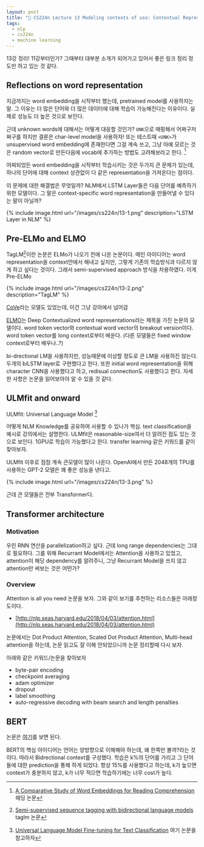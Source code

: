 ```yaml
---
layout: post
title: "📕 CS224n Lecture 13 Modeling contexts of use: Contextual Representations and Pretraining"
tags:
  - nlp
  - cs224n
  - machine learning
---
```


13강 정리! 11강부터인가? 그때부터 대부분 소개가 되어가고 있어서 좋은 링크 정리 정도만 하고 있는 것 같다.

## Reflections on word representation

지금까지는 word embedding을 시작부터 했는데, pretrained model를 사용하자는 말. 그 이유는 더 많은 단어와 더 많은 데이터에 대해 학습이 가능해진다는 이유이다. 실제로 성능도 더 높은 것으로 보인다.

근데 unknown words에 대해서는 어떻게 대응할 것인가? `UNK`으로 매핑해서 어쩌구저쩌구를 하지만 결론은 char-level model을 사용하자! 또는 테스트때 `<UNK>`가 unsupervised word embedding에 존재한다면 그걸 계속 쓰고, 그냥 아예 모르는 것은 random vector로 만든다음에 vocab에 추가하는 방법도 고려해보라고 한다. [^Dhingra2017]

[^Dhingra2017]: [A Comparative Study of Word Embeddings for Reading Comprehension](https://arxiv.org/abs/1703.00993) 헤딩 논문

어찌되었든 word embedding을 시작부터 학습시키는 것은 두가지 큰 문제가 있는데, 하나의 단어에 대해 context 상관없이 다 같은 representation을 가져온다는 점이다.

이 문제에 대한 해결법은 무엇일까? NLM에서 LSTM Layer들은 다음 단어를 예측하기 위한 모델이다. 그 말은 context-specific word representation을 만들어낼 수 있다는 말이 아닐까?

{% include image.html url="/images/cs224n/13-1.png" description="LSTM Layer in NLM" %}

## Pre-ELMo and ELMO

TagLM[^TagLM]이란 논문은 ELMo가 나오기 전에 나온 논문이다. 메인 아이디어는 word representation을 context안에서 해내고 싶지만, 그렇게 기존의 학습방식과 다르지 않게 하고 싶다는 것이다. 그래서 semi-supervised approach 방식을 차용하였다. 이게 Pre-ELMo

[^TagLM]: [Semi-supervised sequence tagging with bidirectional language models](https://arxiv.org/abs/1705.00108) taglm 논문

{% include image.html url="/images/cs224n/13-2.png" description="TagLM" %}

[CoVe](https://arxiv.org/pdf/1708.00107.pdf)라는 모델도 있었는데, 이건 그냥 강의에서 넘어감

[ELMO](https://arxiv.org/abs/1802.05365)는 Deep Contextualized word representations라는 제목을 가진 논문의 모델이다. word token vector와 contextual word vector의 breakout version이다. word token vector를 long context로부터 배운다. (다른 모델들은 fixed window context로부터 배우나..?)

bi-drectional LM을 사용하지만, 성능때문에 이상할 정도로 큰 LM을 사용하진 않는다. 두개의 biLSTM layer로 구현했다고 한다. 또한 initial word representation을 위해 character CNN을 사용했다고 하고, redisual connection도 사용했다고 한다. 자세한 사항은 논문을 읽어보아야 알 수 있을 것 같다.

## ULMfit and onward

ULMfit: Universal Language Model [^ULM]

어떻게 NLM Knowledge를 공유하여 사용할 수 있나가 핵심. text classification을 예시로 강의에서는 설명한다. ULMfit은 reasonable-size여서 더 알려진 점도 있는 것으로 보인다. 1GPU로 학습이 가능했다고 한다. transfer learning 같은 키워드를 같이 찾아보자.

[^ULM]: [Universal Language Model Fine-tuning for Text Classification](https://arxiv.org/abs/1801.06146) 여기 논문을 참고하자

ULMfit 이후로 점점 계속 큰모델이 많이 나온다. OpenAI에서 만든 2048개의 TPU를 사용하는 GPT-2 모델은 꽤 좋은 성능을 낸다고.

{% include image.html url="/images/cs224n/13-3.png" %}

근데 큰 모델들은 전부 Transformer다.

## Transformer architecture

### Motivation

우린 RNN 연산을 parallelization하고 싶다. 근데 long range dependencies는 그대로 필요하다. 그를 위해 Recurrant Model에서는 Attention을 사용하고 있었고, attention이 해당 dependency를 알려주니, 그냥 Recurrant Model을 쓰지 않고 attention만 써보는 것은 어떤가?

### Overview

Attention is all you need 논문을 보자. 그와 같이 보기를 추천하는 리소스들은 아래정도이다.

* [http://nlp.seas.harvard.edu/2018/04/03/attention.html](http://nlp.seas.harvard.edu/2018/04/03/attention.html)

논문에서는 Dot Product Attention, Scaled Dot Product Attention, Multi-head attention을 하는데, 논문 읽고도 잘 이해 안되었으니까 논문 정리할때 다시 보자.

아래와 같은 키워드/논문을 찾아보자

* byte-pair encoding
* checkpoint averaging
* adam optimizer
* dropout
* label smoothing
* auto-regressive decoding with beam search and length penalties

## BERT

논문은 [여기](https://arxiv.org/abs/1810.04805)를 보면 된다.

BERT의 핵심 아이디어는 언어는 양방향으로 이해해야 하는데, 왜 한쪽만 볼까?라는 것이다. 따라서 Bidrectional context를 구성했다. 학습은 k%의 단어를 가리고 그 단어들에 대한 prediction을 통해 하게 되었다. 항상 15%를 사용했다고 하는데, k가 높으면 context가 충분하지 않고, k가 너무 적으면 학습하기에는 너무 cost가 높다.
